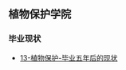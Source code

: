 ## 植物保护学院 <!-- {docsify-ignore-all} -->

<!-- recent-update-start -->
### 毕业现状
- [13-植物保护-毕业五年后的现状](https://www.bilibili.com/video/BV1nY4y1n7NE)


<!-- recent-update-end -->